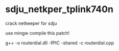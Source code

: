 sdju_netkper_tplink740n
=======================

crack netkeeper for sdju


use mingw compile this patch!

g++ -o routerdial.dll -fPIC -shared -c routerdial.cpp

